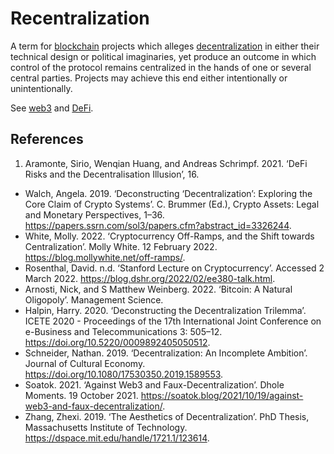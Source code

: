 # Recentralization
A term for [blockchain](blockchain.md) projects which alleges [decentralization](decentralization.md) in either their technical design or political imaginaries, yet produce an outcome in which control of the protocol remains centralized in the hands of one or several central parties. Projects may achieve this end either intentionally or unintentionally.

See [web3](web3.md) and [DeFi](defi.md).

## References
1. Aramonte, Sirio, Wenqian Huang, and Andreas Schrimpf. 2021. ‘DeFi Risks and the Decentralisation Illusion’, 16.
* Walch, Angela. 2019. ‘Deconstructing ‘Decentralization’: Exploring the Core Claim of Crypto Systems’. C. Brummer (Ed.), Crypto Assets: Legal and Monetary Perspectives, 1–36. https://papers.ssrn.com/sol3/papers.cfm?abstract_id=3326244.
* White, Molly. 2022. ‘Cryptocurrency Off-Ramps, and the Shift towards Centralization’. Molly White. 12 February 2022. https://blog.mollywhite.net/off-ramps/.
* Rosenthal, David. n.d. ‘Stanford Lecture on Cryptocurrency’. Accessed 2 March 2022. https://blog.dshr.org/2022/02/ee380-talk.html.
* Arnosti, Nick, and S Matthew Weinberg. 2022. ‘Bitcoin: A Natural Oligopoly’. Management Science.
* Halpin, Harry. 2020. ‘Deconstructing the Decentralization Trilemma’. ICETE 2020 - Proceedings of the 17th International Joint Conference on e-Business and Telecommunications 3: 505–12. https://doi.org/10.5220/0009892405050512.
* Schneider, Nathan. 2019. ‘Decentralization: An Incomplete Ambition’. Journal of Cultural Economy. https://doi.org/10.1080/17530350.2019.1589553.
* Soatok. 2021. ‘Against Web3 and Faux-Decentralization’. Dhole Moments. 19 October 2021. https://soatok.blog/2021/10/19/against-web3-and-faux-decentralization/.
* Zhang, Zhexi. 2019. ‘The Aesthetics of Decentralization’. PhD Thesis, Massachusetts Institute of Technology. https://dspace.mit.edu/handle/1721.1/123614.